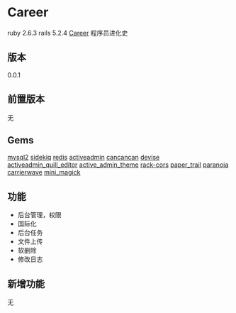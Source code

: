 # Career

ruby 2.6.3
rails 5.2.4
[Career](http://www.career.com) 程序员进化史

## 版本

0.0.1

## 前置版本

无

## Gems

[mysql2](https://github.com/brianmario/mysql2)
[sidekiq](https://sidekiq.org/)
[redis](https://github.com/redis/redis-rb)
[activeadmin](https://github.com/activeadmin/activeadmin)
[cancancan](https://github.com/CanCanCommunity/cancancan)
[devise](https://github.com/plataformatec/devise)
[activeadmin_quill_editor](https://github.com/blocknotes/activeadmin_quill_editor)
[active_admin_theme](https://github.com/activeadmin-plugins/active_admin_theme)
[rack-cors](https://github.com/cyu/rack-cors)
[paper_trail](https://github.com/paper-trail-gem/paper_trail)
[paranoia](https://github.com/rubysherpas/paranoia)
[carrierwave](https://github.com/carrierwaveuploader/carrierwave)
[mini_magick](https://github.com/minimagick/minimagick)

## 功能

* 后台管理，权限
* 国际化
* 后台任务
* 文件上传
* 软删除
* 修改日志

## 新增功能

无
